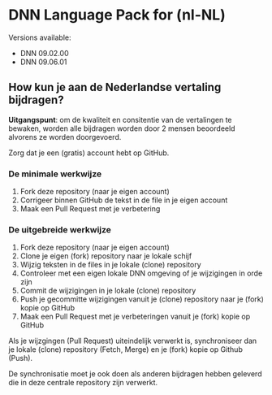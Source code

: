 # DNN Language Pack for (nl-NL)


Versions available:
* DNN 09.02.00
* DNN 09.06.01

## How kun je aan de Nederlandse vertaling bijdragen?

**Uitgangspunt**: om de kwaliteit en consitentie van de vertalingen te bewaken, worden alle bijdragen worden door 2 mensen beoordeeld alvorens ze worden doorgevoerd.

Zorg dat je een (gratis) account hebt op GitHub.

### De minimale werkwijze

1. Fork deze repository (naar je eigen account)
2. Corrigeer binnen GitHub de tekst in de file in je eigen account
3. Maak een Pull Request met je verbetering

### De uitgebreide werkwijze

1. Fork deze repository (naar je eigen account)
2. Clone je eigen (fork) repository naar je lokale schijf
3. Wijzig teksten in de files in je lokale (clone) repository 
4. Controleer met een eigen lokale DNN omgeving of je wijzigingen in orde zijn
5. Commit de wijzigingen in je lokale (clone) repository
6. Push je gecommitte wijzigingen vanuit je (clone) repository naar je (fork) kopie op GitHub
7. Maak een Pull Request met je verbeteringen vanuit je (fork) kopie op GitHub

Als je wijzgingen (Pull Request) uiteindelijk verwerkt is, synchroniseer dan je lokale (clone) repository (Fetch, Merge) en je (fork) kopie op Github (Push). 

De synchronisatie moet je ook doen als anderen bijdragen hebben geleverd die in deze centrale repository zijn verwerkt.